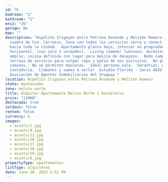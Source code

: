 ```yaml
---
id: 76
bedroom: "1"
bathroom: "1"
mts2: "35"
garage: No
map: ""
description: "Hipólito Irigoyen entre Petrona Rosende y Melitón Romero, a 1
  cuadra de Cno. Carrasco. Zona con todos los servicios cerca y conectividad
  hacia toda la ciudad.  Apartamento planta baja, interior en propiedad
  horizontal, (son solo 3 unidades).  Living comedor luminoso, dormitorio
  amplio, cocina definida con lugar para mesita de desayuno.  Baño completo,
  terraza de servicio para colgar ropa y patio de uso exclusivo.  No paga gastos
  comunes.  No se permiten mascotas.  Ideal persona sola.  Garantías: Anda o
  Contaduría.  Llamanos y vamos a verlo!  Estudio Florida - Socio ADIU -
  Asociación de Agentes Inmobiliarios del Uruguay."
location: Hipólito Irigoyen entre Petrona Rosende y Melitón Romero
state: montevideo
zone: malvin norte
title: Alquiler Apartamento Malvin Norte 1 Dormitorio
price: "13900"
destacada: true
soldout: false
rented: false
currency: $
images:
  - assets/1.jpg
  - assets/9.jpg
  - assets/13.jpg
  - assets/10.jpg
  - assets/17.jpg
  - assets/16.jpg
  - assets/19.jpg
  - assets/6.jpg
propertyType: apartamentos
listType: alquileres
date: June 10, 2025 5:51 PM
---
```


